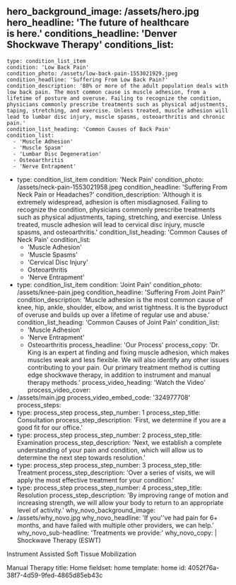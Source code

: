 hero_background_image: /assets/hero.jpg
hero_headline: 'The future of healthcare<br> is here.'
conditions_headline: 'Denver Shockwave Therapy'
conditions_list:
  -
    type: condition_list_item
    condition: 'Low Back Pain'
    condition_photo: /assets/low-back-pain-1553021929.jpeg
    condition_headline: 'Suffering From Low Back Pain?'
    condition_description: '80% or more of the adult population deals with low back pain. The most common cause is muscle adhesion, from a lifetime of posture and overuse. Failing to recognize the condition, physicians commonly prescribe treatments such as physical adjustments, taping, stretching, and exercise. Unless treated, muscle adhesion will lead to lumbar disc injury, muscle spasms, osteoarthritis and chronic pain.'
    condition_list_heading: 'Common Causes of Back Pain'
    condition_list:
      - 'Muscle Adhesion'
      - 'Muscle Spasm'
      - 'Lumbar Disc Degeneration'
      - Osteoarthritis
      - 'Nerve Entrapment'
  -
    type: condition_list_item
    condition: 'Neck Pain'
    condition_photo: /assets/neck-pain-1553021958.jpeg
    condition_headline: 'Suffering From Neck Pain or Headaches?'
    condition_description: 'Although it is extremely widespread, adhesion is often misdiagnosed. Failing to recognize the condition, physicians commonly prescribe treatments such as physical adjustments, taping, stretching, and exercise. Unless treated, muscle adhesion will lead to cervical disc injury, muscle spasms, and osteoarthritis.'
    condition_list_heading: 'Common Causes of Neck Pain'
    condition_list:
      - 'Muscle Adhesion'
      - 'Muscle Spasms'
      - 'Cervical Disc Injury'
      - Osteoarthritis
      - 'Nerve Entrapment'
  -
    type: condition_list_item
    condition: 'Joint Pain'
    condition_photo: /assets/knee-pain.jpeg
    condition_headline: 'Suffering From Joint Pain?'
    condition_description: 'Muscle adhesion is the most common cause of knee, hip, ankle, shoulder, elbow, and wrist tightness. It is the byproduct of overuse and builds up over a lifetime of regular use and abuse.'
    condition_list_heading: 'Common Causes of Joint Pain'
    condition_list:
      - 'Muscle Adhesion'
      - 'Nerve Entrapment'
      - Osteoarthritis
process_headline: 'Our Process'
process_copy: 'Dr. King is an expert at finding and fixing muscle adhesion, which makes muscles weak and less flexible. We will also identify any other issues contributing to your pain. Our primary treatment method is cutting edge shockwave therapy, in addition to instrument and manual therapy methods.'
process_video_heading: 'Watch the Video'
process_video_cover:
  - /assets/main.jpg
process_video_embed_code: '324977708'
process_steps:
  -
    type: process_step
    process_step_number: 1
    process_step_title: Consultation
    process_step_description: 'First, we determine if you are a good fit for our office.'
  -
    type: process_step
    process_step_number: 2
    process_step_title: Examination
    process_step_description: 'Next, we establish a complete understanding of your pain and condition, which will allow us to determine the next step towards resolution.'
  -
    type: process_step
    process_step_number: 3
    process_step_title: Treatment
    process_step_description: 'Over a series of visits, we will apply the most effective treatment for your condition.'
  -
    type: process_step
    process_step_number: 4
    process_step_title: Resolution
    process_step_description: 'By improving range of motion and increasing strength, we will allow your body to return to an appropriate level of activity.'
why_novo_background_image:
  - /assets/why_novo.jpg
why_novo_headline: 'If you''ve had pain for 6+ months, and have failed with multiple other providers, we can help.'
why_novo_sub-headline: 'Treatments we provide:'
why_novo_copy: |
  Shockwave Therapy (ESWT)
  
  Instrument Assisted Soft Tissue Mobilization
  
  Manual Therapy
title: Home
fieldset: home
template: home
id: 4052f76a-38f7-4d59-9fed-4865d85eb43c
